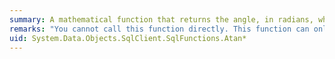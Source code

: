 ```yaml
---
summary: A mathematical function that returns the angle, in radians, whose tangent is the specified numerical value. This angle is called the arctangent.
remarks: "You cannot call this function directly. This function can only appear within a LINQ to Entities query.  \n  \n This function is translated to a corresponding function in the database. For information about the corresponding SQL Server function, see [ATAN (Transact-SQL)](http://go.microsoft.com/fwlink/?LinkId=140038)."
uid: System.Data.Objects.SqlClient.SqlFunctions.Atan*
---
```

